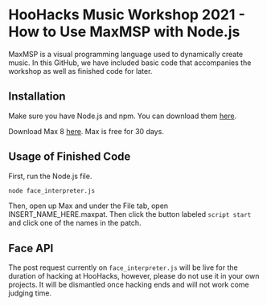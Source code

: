# HooHacks Music Workshop 2021 - How to Use MaxMSP with Node.js

MaxMSP is a visual programming language used to dynamically create music. In this GitHub, we have included basic code that accompanies the workshop as well as finished code for later.

## Installation

Make sure you have Node.js and npm. You can download them [here](https://nodejs.org/en/).

Download Max 8 [here](https://cycling74.com/downloads). Max is free for 30 days.

## Usage of Finished Code

First, run the Node.js file.
```bash
node face_interpreter.js
```
Then, open up Max and under the File tab, open INSERT_NAME_HERE.maxpat. Then click the button labeled ```script start``` and click one of the names in the patch.
## Face API
The post request currently on ```face_interpreter.js``` will be live for the duration of hacking at HooHacks, however, please do not use it in your own projects. It will be dismantled once hacking ends and will not work come judging time.

